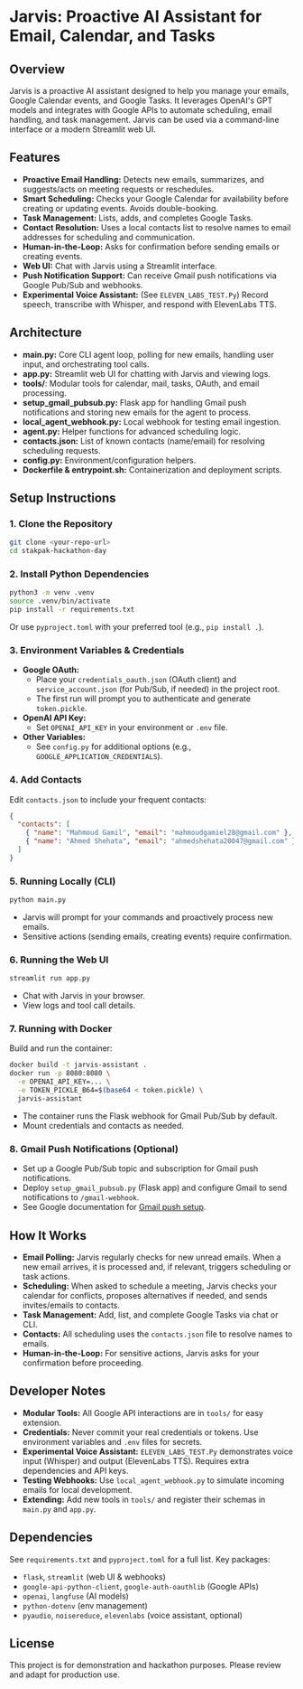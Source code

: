 # Jarvis: Proactive AI Assistant for Email, Calendar, and Tasks

## Overview
Jarvis is a proactive AI assistant designed to help you manage your emails, Google Calendar events, and Google Tasks. It leverages OpenAI's GPT models and integrates with Google APIs to automate scheduling, email handling, and task management. Jarvis can be used via a command-line interface or a modern Streamlit web UI.

## Features
- **Proactive Email Handling:** Detects new emails, summarizes, and suggests/acts on meeting requests or reschedules.
- **Smart Scheduling:** Checks your Google Calendar for availability before creating or updating events. Avoids double-booking.
- **Task Management:** Lists, adds, and completes Google Tasks.
- **Contact Resolution:** Uses a local contacts list to resolve names to email addresses for scheduling and communication.
- **Human-in-the-Loop:** Asks for confirmation before sending emails or creating events.
- **Web UI:** Chat with Jarvis using a Streamlit interface.
- **Push Notification Support:** Can receive Gmail push notifications via Google Pub/Sub and webhooks.
- **Experimental Voice Assistant:** (See `ELEVEN_LABS_TEST.Py`) Record speech, transcribe with Whisper, and respond with ElevenLabs TTS.

## Architecture
- **main.py:** Core CLI agent loop, polling for new emails, handling user input, and orchestrating tool calls.
- **app.py:** Streamlit web UI for chatting with Jarvis and viewing logs.
- **tools/**: Modular tools for calendar, mail, tasks, OAuth, and email processing.
- **setup_gmail_pubsub.py:** Flask app for handling Gmail push notifications and storing new emails for the agent to process.
- **local_agent_webhook.py:** Local webhook for testing email ingestion.
- **agent.py:** Helper functions for advanced scheduling logic.
- **contacts.json:** List of known contacts (name/email) for resolving scheduling requests.
- **config.py:** Environment/configuration helpers.
- **Dockerfile & entrypoint.sh:** Containerization and deployment scripts.

## Setup Instructions

### 1. Clone the Repository
```sh
git clone <your-repo-url>
cd stakpak-hackathon-day
```

### 2. Install Python Dependencies
```sh
python3 -m venv .venv
source .venv/bin/activate
pip install -r requirements.txt
```
Or use `pyproject.toml` with your preferred tool (e.g., `pip install .`).

### 3. Environment Variables & Credentials
- **Google OAuth:**
  - Place your `credentials_oauth.json` (OAuth client) and `service_account.json` (for Pub/Sub, if needed) in the project root.
  - The first run will prompt you to authenticate and generate `token.pickle`.
- **OpenAI API Key:**
  - Set `OPENAI_API_KEY` in your environment or `.env` file.
- **Other Variables:**
  - See `config.py` for additional options (e.g., `GOOGLE_APPLICATION_CREDENTIALS`).

### 4. Add Contacts
Edit `contacts.json` to include your frequent contacts:
```json
{
  "contacts": [
    { "name": "Mahmoud Gamil", "email": "mahmoudgamiel28@gmail.com" },
    { "name": "Ahmed Shehata", "email": "ahmedshehata20047@gmail.com" }
  ]
}
```

### 5. Running Locally (CLI)
```sh
python main.py
```
- Jarvis will prompt for your commands and proactively process new emails.
- Sensitive actions (sending emails, creating events) require confirmation.

### 6. Running the Web UI
```sh
streamlit run app.py
```
- Chat with Jarvis in your browser.
- View logs and tool call details.

### 7. Running with Docker
Build and run the container:
```sh
docker build -t jarvis-assistant .
docker run -p 8080:8080 \
  -e OPENAI_API_KEY=... \
  -e TOKEN_PICKLE_B64=$(base64 < token.pickle) \
  jarvis-assistant
```
- The container runs the Flask webhook for Gmail Pub/Sub by default.
- Mount credentials and contacts as needed.

### 8. Gmail Push Notifications (Optional)
- Set up a Google Pub/Sub topic and subscription for Gmail push notifications.
- Deploy `setup_gmail_pubsub.py` (Flask app) and configure Gmail to send notifications to `/gmail-webhook`.
- See Google documentation for [Gmail push setup](https://developers.google.com/gmail/api/guides/push).

## How It Works
- **Email Polling:** Jarvis regularly checks for new unread emails. When a new email arrives, it is processed and, if relevant, triggers scheduling or task actions.
- **Scheduling:** When asked to schedule a meeting, Jarvis checks your calendar for conflicts, proposes alternatives if needed, and sends invites/emails to contacts.
- **Task Management:** Add, list, and complete Google Tasks via chat or CLI.
- **Contacts:** All scheduling uses the `contacts.json` file to resolve names to emails.
- **Human-in-the-Loop:** For sensitive actions, Jarvis asks for your confirmation before proceeding.

## Developer Notes
- **Modular Tools:** All Google API interactions are in `tools/` for easy extension.
- **Credentials:** Never commit your real credentials or tokens. Use environment variables and `.env` files for secrets.
- **Experimental Voice Assistant:** `ELEVEN_LABS_TEST.Py` demonstrates voice input (Whisper) and output (ElevenLabs TTS). Requires extra dependencies and API keys.
- **Testing Webhooks:** Use `local_agent_webhook.py` to simulate incoming emails for local development.
- **Extending:** Add new tools in `tools/` and register their schemas in `main.py` and `app.py`.

## Dependencies
See `requirements.txt` and `pyproject.toml` for a full list. Key packages:
- `flask`, `streamlit` (web UI & webhooks)
- `google-api-python-client`, `google-auth-oauthlib` (Google APIs)
- `openai`, `langfuse` (AI models)
- `python-dotenv` (env management)
- `pyaudio`, `noisereduce`, `elevenlabs` (voice assistant, optional)

## License
This project is for demonstration and hackathon purposes. Please review and adapt for production use.
